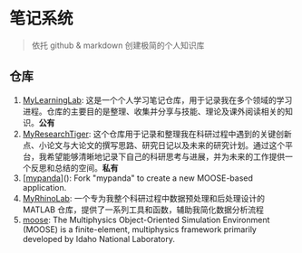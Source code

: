 # 笔记系统
> 依托 github & markdown 创建极简的个人知识库

## 仓库
1. [MyLearningLab](https://github.com/PengWei97/MyLearningLab): 这是一个个人学习笔记仓库，用于记录我在多个领域的学习进程。仓库的主要目的是整理、收集并分享与技能、理论及课外阅读相关的知识。**公有**
2. [MyResearchTiger](https://github.com/PengWei97/MyResearchTiger): 这个仓库用于记录和整理我在科研过程中遇到的关键创新点、小论文与大论文的撰写思路、研究日记以及未来的研究计划。通过这个平台，我希望能够清晰地记录下自己的科研思考与进展，并为未来的工作提供一个反思和总结的空间。**私有**
3. [[mypanda](https://github.com/PengWei97/mypanda)](): Fork "mypanda" to create a new MOOSE-based application.
4. [MyRhinoLab](https://github.com/PengWei97/MyRhinoLab): 一个专为我整个科研过程中数据预处理和后处理设计的 MATLAB 仓库，提供了一系列工具和函数，辅助我简化数据分析流程
5. [moose](https://github.com/PengWei97/moose/tree/next): The Multiphysics Object-Oriented Simulation Environment (MOOSE) is a finite-element, multiphysics framework primarily developed by Idaho National Laboratory.